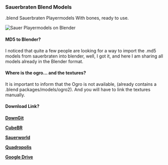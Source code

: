 <h3>Sauerbraten Blend Models</h3>
.blend Sauerbraten Playermodels With bones, ready to use.

![Sauer Playermodels on Blender](https://2.bp.blogspot.com/-YHt3fTWowd0/WonfidNz7aI/AAAAAAAAAoU/fbLQMwjQbXM57SqW_LJGoHi0-F636gVZgCLcBGAs/s1600/sauerblendmodels_banner.png)

<h4>MD5 to Blender?</h4>
I noticed that quite a few people are looking for a way to import the .md5 models from sauerbraten into blender, well, I got it, and here I am sharing all models already in the Blender format.

<h4>Where is the ogro... and the textures?</h4>
It is important to inform that the Ogro is not available, (already contains a .blend packages/models/ogro2). And you will have to link the textures manually.

<h4>Download Link?<h4>

[DownGit](https://minhaskamal.github.io/DownGit/#/home?url=https://github.com/SalatielSauer/Sauerbraten-Content/tree/master/Mods/Sauerbraten-BlendModels)

[CubeBR](https://minhaskamal.github.io/DownGit/#/home?url=https://github.com/SalatielSauer/Sauerbraten-Content/tree/master/Mods/Sauerbraten-BlendModels)

[Sauerworld](https://minhaskamal.github.io/DownGit/#/home?url=https://github.com/SalatielSauer/Sauerbraten-Content/tree/master/Mods/Sauerbraten-BlendModels)

[Quadropolis](https://minhaskamal.github.io/DownGit/#/home?url=https://github.com/SalatielSauer/Sauerbraten-Content/tree/master/Mods/Sauerbraten-BlendModels)

[Google Drive](https://minhaskamal.github.io/DownGit/#/home?url=https://github.com/SalatielSauer/Sauerbraten-Content/tree/master/Mods/Sauerbraten-BlendModels)
